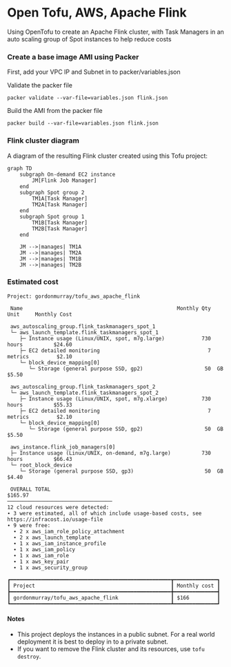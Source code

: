 # Open Tofu, AWS, Apache Flink

Using OpenTofu to create an Apache Flink cluster, with Task Managers in an auto scaling group of Spot instances to help reduce costs

### Create a base image AMI using Packer

First, add your VPC IP and Subnet in to packer/variables.json

Validate the packer file

```
packer validate --var-file=variables.json flink.json
```

Build the AMI from the packer file

```
packer build --var-file=variables.json flink.json
```


### Flink cluster diagram

A diagram of the resulting Flink cluster created using this Tofu project:

```mermaid
graph TD
    subgraph On-demand EC2 instance
        JM[Flink Job Manager]
    end
    subgraph Spot group 2
        TM1A[Task Manager]
        TM2A[Task Manager]
    end
    subgraph Spot group 1
        TM1B[Task Manager]
        TM2B[Task Manager]
    end

    JM -->|manages| TM1A
    JM -->|manages| TM2A
    JM -->|manages| TM1B
    JM -->|manages| TM2B
```

### Estimated cost

```
Project: gordonmurray/tofu_aws_apache_flink

 Name                                                  Monthly Qty  Unit     Monthly Cost

 aws_autoscaling_group.flink_taskmanagers_spot_1
 └─ aws_launch_template.flink_taskmanagers_spot_1
    ├─ Instance usage (Linux/UNIX, spot, m7g.large)            730  hours          $24.60
    ├─ EC2 detailed monitoring                                   7  metrics         $2.10
    └─ block_device_mapping[0]
       └─ Storage (general purpose SSD, gp2)                    50  GB              $5.50

 aws_autoscaling_group.flink_taskmanagers_spot_2
 └─ aws_launch_template.flink_taskmanagers_spot_2
    ├─ Instance usage (Linux/UNIX, spot, m7g.xlarge)           730  hours          $55.33
    ├─ EC2 detailed monitoring                                   7  metrics         $2.10
    └─ block_device_mapping[0]
       └─ Storage (general purpose SSD, gp2)                    50  GB              $5.50

 aws_instance.flink_job_managers[0]
 ├─ Instance usage (Linux/UNIX, on-demand, m7g.large)          730  hours          $66.43
 └─ root_block_device
    └─ Storage (general purpose SSD, gp3)                       50  GB              $4.40

 OVERALL TOTAL                                                                    $165.97
──────────────────────────────────
12 cloud resources were detected:
∙ 3 were estimated, all of which include usage-based costs, see https://infracost.io/usage-file
∙ 9 were free:
  ∙ 2 x aws_iam_role_policy_attachment
  ∙ 2 x aws_launch_template
  ∙ 1 x aws_iam_instance_profile
  ∙ 1 x aws_iam_policy
  ∙ 1 x aws_iam_role
  ∙ 1 x aws_key_pair
  ∙ 1 x aws_security_group

┏━━━━━━━━━━━━━━━━━━━━━━━━━━━━━━━━━━━━━━━━━━━━━━━━━━━━┳━━━━━━━━━━━━━━┓
┃ Project                                            ┃ Monthly cost ┃
┣━━━━━━━━━━━━━━━━━━━━━━━━━━━━━━━━━━━━━━━━━━━━━━━━━━━━╋━━━━━━━━━━━━━━┫
┃ gordonmurray/tofu_aws_apache_flink                 ┃ $166         ┃
┗━━━━━━━━━━━━━━━━━━━━━━━━━━━━━━━━━━━━━━━━━━━━━━━━━━━━┻━━━━━━━━━━━━━━┛
```

#### Notes

* This project deploys the instances in a public subnet. For a real world deployment it is best to deploy in to a private subnet.
* If you want to remove the Flink cluster and its resources, use `tofu destroy`.